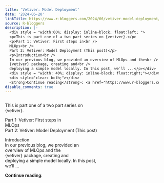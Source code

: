 ```yaml
---
title: 'Vetiver: Model Deployment'
date: '2024-06-20'
linkTitle: https://www.r-bloggers.com/2024/06/vetiver-model-deployment/
source: R-bloggers
description: |-
  <div style = "width:60%; display: inline-block; float:left; ">
  <p>This is part one of a two part series on {vetiver}.</p>
  <p>Part 1: Vetiver: First steps in<br />
  MLOps<br />
  Part 2: Vetiver: Model Deployment (This post)</p>
  <p>Introduction<br />
  In our previous blog, we provided an overview of MLOps and the<br />
  {vetiver} package, creating and<br />
  deploying a simple model locally. In this post, we’ll ...</p></div>
  <div style = "width: 40%; display: inline-block; float:right;"></div>
  <div style="clear: both;"></div>
  <strong>Continue reading</strong>: <a href="https://www.r-bloggers.com/2024/06/vetive ...
disable_comments: true
---
```

<div style = "width:60%; display: inline-block; float:left; ">
<p>This is part one of a two part series on {vetiver}.</p>
<p>Part 1: Vetiver: First steps in<br />
MLOps<br />
Part 2: Vetiver: Model Deployment (This post)</p>
<p>Introduction<br />
In our previous blog, we provided an overview of MLOps and the<br />
{vetiver} package, creating and<br />
deploying a simple model locally. In this post, we’ll ...</p></div>
<div style = "width: 40%; display: inline-block; float:right;"></div>
<div style="clear: both;"></div>
<strong>Continue reading</strong>: <a href="https://www.r-bloggers.com/2024/06/vetive ...